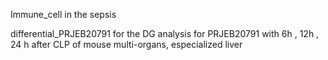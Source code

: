 Immune_cell in the sepsis

differential_PRJEB20791 for the DG analysis for PRJEB20791
with 6h , 12h , 24 h after CLP of mouse multi-organs, especialized liver
